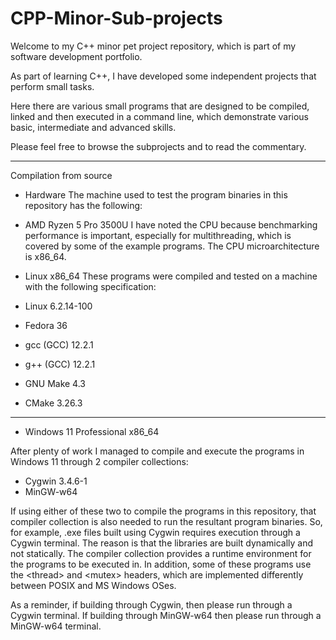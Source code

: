 # CPP-Minor-Sub-projects
Welcome to my C++ minor pet project repository, which is part of my software development portfolio.

As part of learning C++, I have developed some independent projects that perform small tasks.

Here there are various small programs that are designed to be compiled, linked and then executed in a command line, which demonstrate various basic, intermediate and advanced skills.

Please feel free to browse the subprojects and to read the commentary.

-------------------

Compilation from source

- Hardware
The machine used to test the program binaries in this repository has the following:
- AMD Ryzen 5 Pro 3500U
I have noted the CPU because benchmarking performance is important, especially for multithreading, which is covered by some of the example programs.
The CPU microarchitecture is x86_64.

- Linux x86_64
These programs were compiled and tested on a machine with the following specification:
- Linux 6.2.14-100
- Fedora 36
- gcc (GCC) 12.2.1
- g++ (GCC) 12.2.1
- GNU Make 4.3
- CMake 3.26.3

-----------------

- Windows 11 Professional x86_64

After plenty of work I managed to compile and execute the programs in Windows 11 through 2 compiler collections:
- Cygwin 3.4.6-1
- MinGW-w64 

If using either of these two to compile the programs in this repository, that compiler collection is also needed to run the resultant program binaries.
So, for example, .exe files built using Cygwin requires execution through a Cygwin terminal.
The reason is that the libraries are built dynamically and not statically.
The compiler collection provides a runtime environment for the programs to be executed in.
In addition, some of these programs use the \<thread\> and \<mutex\> headers, which are implemented differently between POSIX and MS Windows OSes.


As a reminder, if building through Cygwin, then please run through a Cygwin terminal.
If building through MinGW-w64 then please run through a MinGW-w64 terminal.

